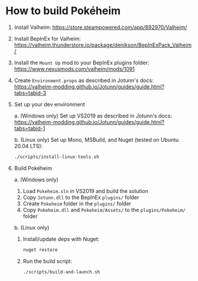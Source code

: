 # How to build Pokéheim

1. Install Valheim:
   https://store.steampowered.com/app/892970/Valheim/

2. Install BepInEx for Valheim:
   https://valheim.thunderstore.io/package/denikson/BepInExPack_Valheim/

3. Install the `Mount Up` mod to your BepInEx plugins folder:
   https://www.nexusmods.com/valheim/mods/1091

4. Create `Environment.props` as described in Jotunn's docs:
   https://valheim-modding.github.io/Jotunn/guides/guide.html?tabs=tabid-3

5. Set up your dev environment

   a. (Windows only) Set up VS2019 as described in Jotunn's docs:
      https://valheim-modding.github.io/Jotunn/guides/guide.html?tabs=tabid-1

   b. (Linux only) Set up Mono, MSBuild, and Nuget (tested on Ubuntu 20.04 LTS):
      ```sh
      ./scripts/install-linux-tools.sh
      ```

6. Build Pokéheim

   a. (Windows only)
      1. Load `Pokeheim.sln` in VS2019 and build the solution
      2. Copy `Jotunn.dll` to the BepInEx `plugins/` folder
      3. Create `Pokeheim` folder in the `plugins/` folder
      4. Copy `Pokeheim.dll` and `Pokeheim/Assets/` to the `plugins/Pokeheim/`
         folder

   b. (Linux only)
      1. Install/update deps with Nuget:
         ```sh
         nuget restore
         ```

      2. Run the build script:
         ```sh
         ./scripts/build-and-launch.sh
         ```


